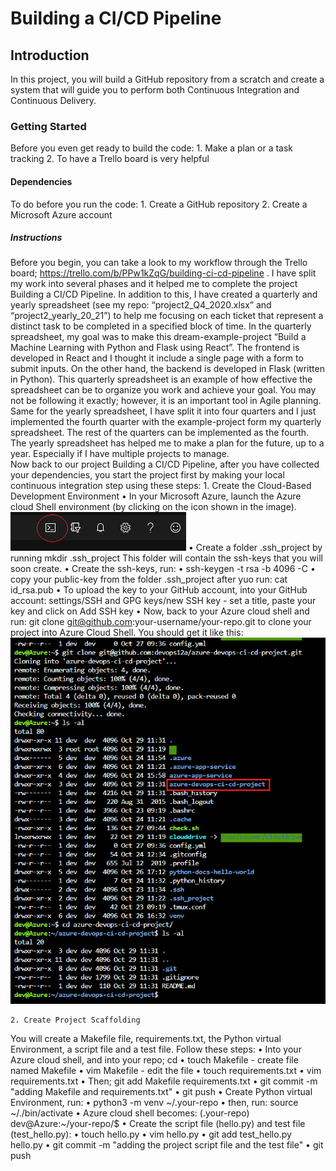 # Building a CI/CD Pipeline

## Introduction
In this project, you will build a GitHub repository from a scratch and create a system that will guide you to perform both Continuous Integration and Continuous Delivery.

### Getting Started
Before you even get ready to build the code:
	1.	Make a plan or a task tracking
	2.	To have a Trello board is very helpful

#### Dependencies
To do before you run the code:
	1.	Create a GitHub repository
	2.	Create a Microsoft Azure account

##### Instructions
Before you begin, you can take a look to my workflow through the Trello board; https://trello.com/b/PPw1kZqG/building-ci-cd-pipeline . I have split my work into several phases and it helped me to complete the project Building a CI/CD Pipeline.
In addition to this, I have created a quarterly and yearly spreadsheet (see my repo: “project2_Q4_2020.xlsx” and “project2_yearly_20_21”) to help me focusing on each ticket that represent a distinct task to be completed in a specified block of time.
In the quarterly spreadsheet, my goal was to make this dream-example-project “Build a Machine Learning with Python and Flask using React”. The frontend is developed in React and I thought it include a single page with a form to submit inputs. On the other hand, the backend is developed in Flask (written in Python). This quarterly spreadsheet is an example of how effective the spreadsheet can be to organize you work and achieve your goal. You may not be following it exactly; however, it is an important tool in Agile planning.
Same for the yearly spreadsheet, I have split it into four quarters and I just implemented the fourth quarter with the example-project form my quarterly spreadsheet. The rest of the quarters can be implemented as the fourth.
The yearly spreadsheet has helped me to make a plan for the future, up to a year. Especially if I have multiple projects to manage.  
Now back to our project Building a CI/CD Pipeline, after you have collected your dependencies, you start the project first by making your local continuous integration step using these steps:
	1.	Create the Cloud-Based Development Environment
		•	In your Microsoft Azure, launch the Azure cloud Shell environment (by clicking on the icon shown in the image).
  		![alt text](https://github.com/devops12a/azure-devops-ci-cd-project/blob/main/images/azure_cloud_shell.png)
		•	Create a folder .ssh_project by running mkdir .ssh_project 
		This folder will contain the ssh-keys that you will soon create.
		•	Create the ssh-keys, run:
		•	ssh-keygen -t rsa -b 4096 -C <your-Azure-account-email>
		•	copy your public-key from the folder .ssh_project after yuo run: cat id_rsa.pub
		•	To upload the key to your GitHub account, into your GitHub account: settings/SSH and GPG keys/new SSH key - set a title, paste your key and click on Add 			 SSH key
		•	Now, back to your Azure cloud shell and run: git clone git@github.com:your-username/your-repo.git to clone your project into Azure Cloud Shell.
		You should get it like this:
		![alt text](https://github.com/devops12a/azure-devops-ci-cd-project/blob/main/images/project_cloning.png)
	
	
	
	
	
	
	
	
	
	
	
	
	
	
	
	
	
	
	
	
	
	
	
	
	
	
	
	
	
	
	
	
	
	
	
	
	
	
	
	
	
	
	
	
	
	
	
	
	
	
	
	
	
	
	
	
	2. Create Project Scaffolding
You will create a Makefile file, requirements.txt, the Python virtual Environment, a script file and a test file. Follow these steps:
•	Into your Azure cloud shell, and into your repo; cd <your-repo>
•	touch Makefile - create file named Makefile
•	vim Makefile - edit the file
•	touch requirements.txt
•	vim requirements.txt
•	Then; git add Makefile requirements.txt
•	git commit -m "adding Makefile and requirements.txt"
•	git push
•	Create Python virtual Environment, run: 
•	python3 -m venv ~/.your-repo
•	then, run: source ~/.<your-repo>/bin/activate
•	Azure cloud shell becomes:
(.your-repo) dev@Azure:~/your-repo/$
•	Create the script file (hello.py) and test file (test_hello.py):
•	touch hello.py
•	vim hello.py
•	git add test_hello.py hello.py
•	git commit -m "adding the project script file and the test file"
•	git push


